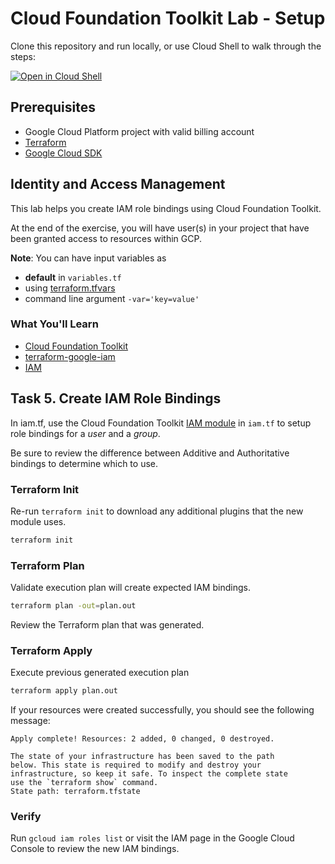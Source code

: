 # Cloud Foundation Toolkit Lab - Setup
Clone this repository and run locally, or use Cloud Shell to walk through the steps:

[![Open in Cloud Shell](https://gstatic.com/cloudssh/images/open-btn.svg)](https://ssh.cloud.google.com/cloudshell/editor?cloudshell_git_repo=https%3A%2F%2Fgithub.com%2Fterraform-google-modules%2Fcloud-foundation-training&cloudshell_git_branch=new-templates&cloudshell_open_in_editor=iam.tf&cloudshell_working_dir=terraform&cloudshell_tutorial=..%2Ftutorials%2F02-iam.md)

## Prerequisites
* Google Cloud Platform project with valid billing account
* [Terraform](https://learn.hashicorp.com/terraform/getting-started/install.html)
* [Google Cloud SDK](https://cloud.google.com/sdk/install)

## Identity and Access Management

This lab helps you create IAM role bindings using Cloud Foundation Toolkit.

At the end of the exercise, you will have user(s) in your project that have been granted access to resources within GCP.

**Note**: You can have input variables as

* **default** in `variables.tf`
* using [terraform.tfvars](https://www.terraform.io/docs/configuration/variables.html#variable-definitions-tfvars-files)
* command line argument `-var='key=value'`

### What You'll Learn
* [Cloud Foundation Toolkit](https://cloud.google.com/foundation-toolkit/)
* [terraform-google-iam](https://github.com/terraform-google-modules/terraform-google-iam)
* [IAM](https://cloud.google.com/iam/docs/overview)

## Task 5. Create IAM Role Bindings
In <walkthrough-editor-open-file filePath="iam.tf">iam.tf</walkthrough-editor-open-file>, use the Cloud Foundation Toolkit [IAM module](https://github.com/terraform-google-modules/terraform-google-iam/tree/master/modules/projects_iam) in `iam.tf` to setup role bindings for a *user* and a *group*.

Be sure to review the difference between Additive and Authoritative bindings to determine which to use.

### Terraform Init
Re-run `terraform init` to download any additional plugins that the new module uses.

```bash
terraform init
```

### Terraform Plan
Validate execution plan will create expected IAM bindings.

```bash
terraform plan -out=plan.out
```

Review the Terraform plan that was generated.

### Terraform Apply
Execute previous generated execution plan

```bash
terraform apply plan.out
```

If your resources were created successfully, you should see the following message:
```
Apply complete! Resources: 2 added, 0 changed, 0 destroyed.

The state of your infrastructure has been saved to the path
below. This state is required to modify and destroy your
infrastructure, so keep it safe. To inspect the complete state
use the `terraform show` command.
State path: terraform.tfstate
```

### Verify
Run `gcloud iam roles list` or visit the IAM page in the Google Cloud Console to review the new IAM bindings.
